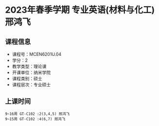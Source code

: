 # 2023年春季学期 专业英语(材料与化工) 邢鸿飞






## 课程信息

- 课程号：MCEN6201U.04
- 学分：2
- 教学类型：理论课
- 开课单位：纳米学院
- 课程类别：硕士
- 课程层次：专业硕士

## 上课时间

```
9~16周 GT-C102 :2(3,4,5) 邢鸿飞
9~15周 GT-C102 :4(6,7) 邢鸿飞
```

